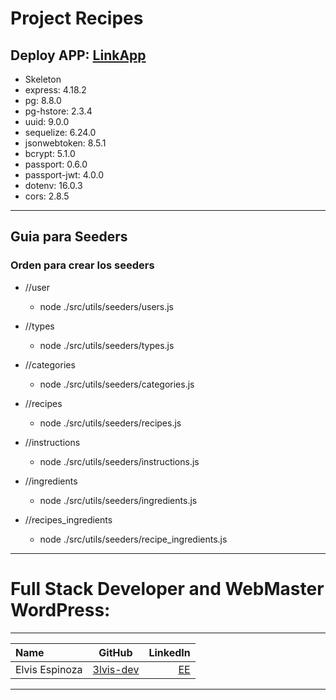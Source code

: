 # Project Recipes 

## Deploy APP: [LinkApp](#)

- Skeleton
- express: 4.18.2
- pg: 8.8.0
- pg-hstore: 2.3.4
- uuid: 9.0.0
- sequelize: 6.24.0
- jsonwebtoken: 8.5.1
- bcrypt: 5.1.0
- passport: 0.6.0
- passport-jwt: 4.0.0
- dotenv: 16.0.3
- cors: 2.8.5

---

## Guia para Seeders
### Orden para crear los seeders
- //user 
  - node ./src/utils/seeders/users.js

- //types 
  - node ./src/utils/seeders/types.js 

- //categories 
  - node ./src/utils/seeders/categories.js 

- //recipes 
  - node ./src/utils/seeders/recipes.js 

- //instructions 
  - node ./src/utils/seeders/instructions.js

- //ingredients 
  - node ./src/utils/seeders/ingredients.js 

- //recipes_ingredients 
  - node ./src/utils/seeders/recipe_ingredients.js 

------------

# Full Stack Developer and WebMaster WordPress:
------------

| Name | GitHub  | LinkedIn |
| :------------ |:---------------:| -----:|
| Elvis Espinoza  | [3lvis-dev](https://github.com/3lvis-dev) | [EE](https://www.linkedin.com/in/elvis-alexander-espinoza-) |

------------